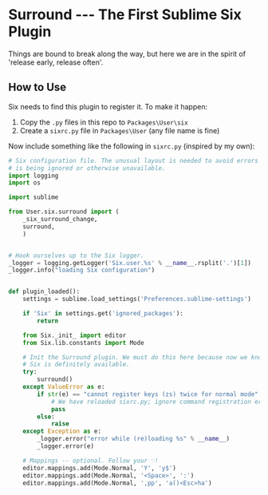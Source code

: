 # Surround --- The First Sublime Six Plugin

Things are bound to break along the way,
but here we are in the spirit of 'release early, release often'.

## How to Use

Six needs to find this plugin to register it.
To make it happen:

1. Copy the `.py` files in this repo to `Packages\User\six`
2. Create a `sixrc.py` file in `Packages\User` (any file name is fine)

Now include something like the following in `sixrc.py`
(inspired by my own):

```python
# Six configuration file. The unusual layout is needed to avoid errors if Six
# is being ignored or otherwise unavailable.
import logging
import os

import sublime

from User.six.surround import (
    _six_surround_change,
    surround,
    )


# Hook ourselves up to the Six logger.
_logger = logging.getLogger('Six.user.%s' % __name__.rsplit('.')[1])
_logger.info("loading Six configuration")


def plugin_loaded():
    settings = sublime.load_settings('Preferences.sublime-settings')

    if 'Six' in settings.get('ignored_packages'):
        return

    from Six._init_ import editor
    from Six.lib.constants import Mode

    # Init the Surround plugin. We must do this here because now we know that
    # Six is definitely available.
    try:
        surround()
    except ValueError as e:
        if str(e) == "cannot register keys (zs) twice for normal mode":
            # We have reloaded sixrc.py; ignore command registration error.
            pass
        else:
            raise
    except Exception as e:
        _logger.error("error while (re)loading %s" % __name__)
        _logger.error(e)

    # Mappings -- optional. Follow your ♡!
    editor.mappings.add(Mode.Normal, 'Y', 'y$')
    editor.mappings.add(Mode.Normal, '<Space>', ':')
    editor.mappings.add(Mode.Normal, ',pp', 'a()<Esc>ha')

```